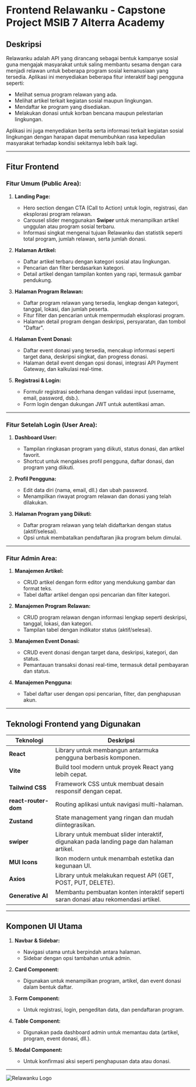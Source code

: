 # Frontend Relawanku - Capstone Project MSIB 7 Alterra Academy

## **Deskripsi**
Relawanku adalah API yang dirancang sebagai bentuk kampanye sosial guna mengajak masyarakat untuk saling membantu sesama dengan cara menjadi relawan untuk beberapa program sosial kemanusiaan yang tersedia. Aplikasi ini menyediakan beberapa fitur interaktif bagi pengguna seperti:

- Melihat semua program relawan yang ada.
- Melihat artikel terkait kegiatan sosial maupun lingkungan.
- Mendaftar ke program yang disediakan.
- Melakukan donasi untuk korban bencana maupun pelestarian lingkungan.

Aplikasi ini juga menyediakan berita serta informasi terkait kegiatan sosial lingkungan dengan harapan dapat menumbuhkan rasa kepedulian masyarakat terhadap kondisi sekitarnya lebih baik lagi.

---

## **Fitur Frontend**

### **Fitur Umum (Public Area):**
1. **Landing Page:**
   - Hero section dengan CTA (Call to Action) untuk login, registrasi, dan eksplorasi program relawan.
   - Carousel slider menggunakan **Swiper** untuk menampilkan artikel unggulan atau program sosial terbaru.
   - Informasi singkat mengenai tujuan Relawanku dan statistik seperti total program, jumlah relawan, serta jumlah donasi.

2. **Halaman Artikel:**
   - Daftar artikel terbaru dengan kategori sosial atau lingkungan.
   - Pencarian dan filter berdasarkan kategori.
   - Detail artikel dengan tampilan konten yang rapi, termasuk gambar pendukung.

3. **Halaman Program Relawan:**
   - Daftar program relawan yang tersedia, lengkap dengan kategori, tanggal, lokasi, dan jumlah peserta.
   - Fitur filter dan pencarian untuk mempermudah eksplorasi program.
   - Halaman detail program dengan deskripsi, persyaratan, dan tombol "Daftar".

4. **Halaman Event Donasi:**
   - Daftar event donasi yang tersedia, mencakup informasi seperti target dana, deskripsi singkat, dan progress donasi.
   - Halaman detail event dengan opsi donasi, integrasi API Payment Gateway, dan kalkulasi real-time.

5. **Registrasi & Login:**
   - Formulir registrasi sederhana dengan validasi input (username, email, password, dsb.).
   - Form login dengan dukungan JWT untuk autentikasi aman.

---

### **Fitur Setelah Login (User Area):**
1. **Dashboard User:**
   - Tampilan ringkasan program yang diikuti, status donasi, dan artikel favorit.
   - Shortcut untuk mengakses profil pengguna, daftar donasi, dan program yang diikuti.

2. **Profil Pengguna:**
   - Edit data diri (nama, email, dll.) dan ubah password.
   - Menampilkan riwayat program relawan dan donasi yang telah dilakukan.

3. **Halaman Program yang Diikuti:**
   - Daftar program relawan yang telah didaftarkan dengan status (aktif/selesai).
   - Opsi untuk membatalkan pendaftaran jika program belum dimulai.

---

### **Fitur Admin Area:**
1. **Manajemen Artikel:**
   - CRUD artikel dengan form editor yang mendukung gambar dan format teks.
   - Tabel daftar artikel dengan opsi pencarian dan filter kategori.

2. **Manajemen Program Relawan:**
   - CRUD program relawan dengan informasi lengkap seperti deskripsi, tanggal, lokasi, dan kategori.
   - Tampilan tabel dengan indikator status (aktif/selesai).

3. **Manajemen Event Donasi:**
   - CRUD event donasi dengan target dana, deskripsi, kategori, dan status.
   - Pemantauan transaksi donasi real-time, termasuk detail pembayaran dan status.

4. **Manajemen Pengguna:**
   - Tabel daftar user dengan opsi pencarian, filter, dan penghapusan akun.

---

## **Teknologi Frontend yang Digunakan**

| Teknologi          | Deskripsi                                                                                   |
|--------------------|-------------------------------------------------------------------------------------------|
| **React**          | Library untuk membangun antarmuka pengguna berbasis komponen.                             |
| **Vite**           | Build tool modern untuk proyek React yang lebih cepat.                                     |
| **Tailwind CSS**   | Framework CSS untuk membuat desain responsif dengan cepat.                                 |
| **react-router-dom** | Routing aplikasi untuk navigasi multi-halaman.                                            |
| **Zustand**        | State management yang ringan dan mudah diintegrasikan.                                     |
| **swiper**         | Library untuk membuat slider interaktif, digunakan pada landing page dan halaman artikel. |
| **MUI Icons**      | Ikon modern untuk menambah estetika dan kegunaan UI.                                       |
| **Axios**          | Library untuk melakukan request API (GET, POST, PUT, DELETE).                              |
| **Generative AI**  | Membantu pembuatan konten interaktif seperti saran donasi atau rekomendasi artikel.         |

---

## **Komponen UI Utama**

1. **Navbar & Sidebar:**
   - Navigasi utama untuk berpindah antara halaman.
   - Sidebar dengan opsi tambahan untuk admin.

2. **Card Component:**
   - Digunakan untuk menampilkan program, artikel, dan event donasi dalam bentuk daftar.

3. **Form Component:**
   - Untuk registrasi, login, pengeditan data, dan pendaftaran program.

4. **Table Component:**
   - Digunakan pada dashboard admin untuk memantau data (artikel, program, event donasi, dll.).

5. **Modal Component:**
   - Untuk konfirmasi aksi seperti penghapusan data atau donasi.


---

![Relawanku Logo](public/img/background/RelawanKu.png)
